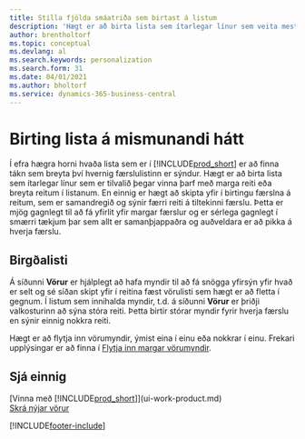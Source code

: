 ```yaml
---
title: Stilla fjölda smáatriða sem birtast á listum
description: 'Hægt er að birta lista sem ítarlegar línur sem veita mestar upplýsingar, eða sem reiti sem auðvelt er skima yfir og geta innihaldið smámyndir.'
author: brentholtorf
ms.topic: conceptual
ms.devlang: al
ms.search.keywords: personalization
ms.search.form: 31
ms.date: 04/01/2021
ms.author: bholtorf
ms.service: dynamics-365-business-central
---
```

# <a name="displaying-lists-in-different-ways"></a>Birting lista á mismunandi hátt
Í efra hægra horni hvaða lista sem er í [!INCLUDE[prod_short](includes/prod_short.md)] er að finna tákn sem breyta því hvernig færslulistinn er sýndur. Hægt er að birta lista sem ítarlegar línur sem er tilvalið þegar vinna þarf með marga reiti eða breyta reitum í listanum. En einnig er hægt að skipta yfir í birtingu færslna á reitum, sem er samandregið og sýnir færri reiti á tiltekinni færslu. Þetta er mjög gagnlegt til að fá yfirlit yfir margar færslur og er sérlega gagnlegt í smærri tækjum þar sem allt er samanþjappaðra og auðveldara er að pikka á hverja færslu.

## <a name="item-list"></a>Birgðalisti
Á síðunni **Vörur** er hjálplegt að hafa myndir til að fá snögga yfirsýn yfir hvað er selt og sé síðan skipt yfir í reitina fæst vörulisti sem hægt er að fletta í gegnum. Í listum sem innihalda myndir, t.d. á síðunni **Vörur** er þriðji valkosturinn að sýna stóra reiti. Þetta birtir stórar myndir fyrir hverja færslu en sýnir einnig nokkra reiti.

Hægt er að flytja inn vörumyndir, ýmist eina í einu eða nokkrar í einu. Frekari upplýsingar er að finna í [Flytja inn margar vörumyndir](inventory-how-import-item-pictures.md).  

## <a name="see-also"></a>Sjá einnig
[Vinna með [!INCLUDE[prod_short](includes/prod_short.md)]](ui-work-product.md)  
[Skrá nýjar vörur](inventory-how-register-new-items.md)  


[!INCLUDE[footer-include](includes/footer-banner.md)]
